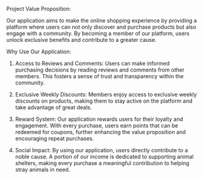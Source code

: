 Project Value Proposition:

Our application aims to make the online shopping experience by providing a platform where users can not only discover and purchase products but also engage with a community. By becoming a member of our platform, users unlock exclusive benefits and contribute to a greater cause.

Why Use Our Application:

1.  Access to Reviews and Comments: Users can make informed purchasing decisions by reading reviews and comments from other members. This fosters a sense of trust and transparency within the community.

2.  Exclusive Weekly Discounts: Members enjoy access to exclusive weekly discounts on products, making them to stay active on the platform and take advantage of great deals.

3.  Reward System: Our application rewards users for their loyalty and engagement. With every purchase, users earn points that can be redeemed for coupons, further enhancing the value proposition and encouraging repeat purchases.

4.  Social Impact: By using our application, users directly contribute to a noble cause. A portion of our income is dedicated to supporting animal shelters, making every purchase a meaningful contribution to helping stray animals in need.

